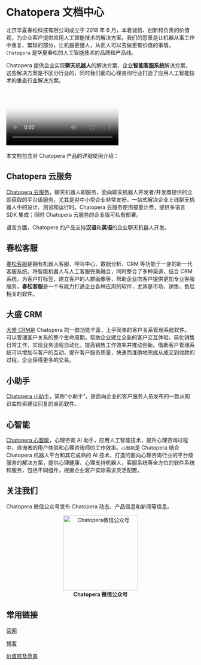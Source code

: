 # Chatopera 文档中心

北京华夏春松科技有限公司成立于 2018 年 6 月，本着诚信、创新和负责的价值观，为企业客户提供应用人工智能技术的解决方案。我们的愿景是让机器从事工作中重复、繁琐的部分，让机器更懂人，从而人可以去做更有价值的事情。`Chatopera` 是华夏春松的人工智能技术的品牌和产品线。

Chatopera 提供企业实现**聊天机器人**的解决方案、企业**智能客服系统**解决方案，这些解决方案是不区分行业的，同时我们面向心理咨询行业打造了应用人工智能技术的垂直行业解决方案。

<video controls="" poster="images/products/introduction-video-cover.jpg" >
  <source
    src="https://www.chatopera.com/files/introduction.mp4"
    type="video/mp4;codecs=&quot;avc1.42E01E, mp4a.40.2&quot;"
  >
</video>
</br>
</br>
本文档包含对 Chatopera 产品的详细使用介绍：

## Chatopera 云服务

[Chatopera 云服务](/products/chatbot-platform/index.html)，聊天机器人即服务，面向聊天机器人开发者/开发商提供的立即获取的平台级服务，尤其是对中小型企业非常友好。一站式解决企业上线聊天机器人中的设计、测试和运行时。Chatopera 云服务使用按量计费，提供多语言 SDK 集成；同时 Chatopera 云服务的企业版可私有部署。

语言方面，Chatopera 的产品支持**汉语**和**英语**的企业聊天机器人开发。

## 春松客服

[春松客服](/products/cskefu/index.html)是拥有机器人客服、呼叫中心、数据分析、CRM 等功能于一身的新一代客服系统。将智能机器人与人工客服完美融合，同时整合了多种渠道，结合 CRM 系统，为客户打标签，建立客户的人群画像等，帮助企业向客户提供更加专业客服服务。**春松客服**是一个有能力打通企业各种应用的软件，尤其是市场、销售、售后相关的软件。

## 大盛 CRM

[大盛 CRM](/products/dscrm/index.html)是 Chatopera 的一款功能丰富，上手简单的客户关系管理系统软件。可以管理客户关系的整个生命周期。帮助企业建立全新的客户交互体验，简化销售日常工作，实现业务流程自动化，提高销售工作效率并推动创新。借助客户管理系统可以增加与客户的互动，提升客户服务质量，快速而准确地完成从成交到收款的过程，企业获得更多的交易。

## 小助手

[Chatopera 小助手](/products/chatbot-platform/faq.html#知识库小助手)，简称“小助手”，是面向企业的客户服务人员发布的一款从知识库检索建议回复的桌面软件。

## 心智能

[Chatopera 心智能](/products/psych-assistant/index.html)，心理咨询 AI 助手，应用人工智能技术，提升心理咨询过程中，咨询者的用户体验和心理咨询师的工作效率。`心智能`是 Chatopera 结合 Chatopera 机器人平台和其它成熟的 AI 技术，打造的面向心理咨询行业的平台级服务的解决方案，提供心理健康、心理支持机器人，客服系统等全方位的软件系统和服务，包括不同组件，根据企业客户实际需求灵活配置。

## 关注我们

Chatopera 微信公众号发布 Chatopera 动态、产品信息和新闻等信息。

<p align="center">
<img width="200" src="images/products/chatopera_gzh_1.png" alt="Chatopera微信公众号" />
</br>
<b>Chatopera 微信公众号</b>
</p>

## 常用链接

[官网](https://www.chatopera.com/)

[博客](https://blog.chatopera.com/)

[价值观及愿景](https://pre-angel.com/chatopera-ceo-letter/)
